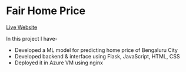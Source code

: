 ﻿# Fair Home Price

<a href='http://20.237.223.0/' target='_blank'> Live Website </a> 

In this project I have-
- Developed a ML model for predicting home price of Bengaluru City
- Developed backend & interface using Flask, JavaScript, HTML, CSS 
- Deployed it in Azure VM using nginx
